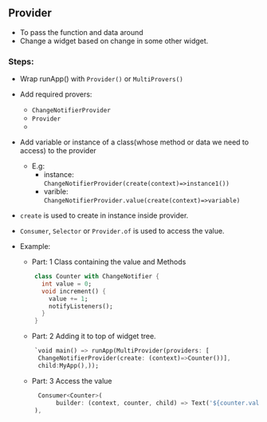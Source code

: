 ## Provider
+ To pass the function and data around
+ Change a widget based on change in some other widget.

### Steps:
+  Wrap runApp() with `Provider()` or `MultiProvers()`
+ Add required provers:
    + `ChangeNotifierProvider`
    + `Provider`
    +
+ Add variable or instance of a class(whose method or data we need to access) to the provider
    + E.g:
        + instance:    `ChangeNotifierProvider(create(context)=>instance1())`
        + varible:      `ChangeNotifierProvider.value(create(context)=>variable)`
+ `create` is used to create in instance inside provider.

+ `Consumer`, `Selector` or `Provider.of` is used to access the value.

+ Example:
    + Part: 1 Class containing the value and Methods
    ```dart
        class Counter with ChangeNotifier {
          int value = 0;
          void increment() {
            value += 1;
            notifyListeners();
          }
        }
    ```

    + Part: 2 Adding it to top of widget tree.
    ```dart
        `void main() => runApp(MultiProvider(providers: [
         ChangeNotifierProvider(create: (context)=>Counter())],
         child:MyApp(),));
    ```
    + Part: 3 Access the value
    ```dart
         Consumer<Counter>(
              builder: (context, counter, child) => Text('${counter.value}'),
        ),
    ```